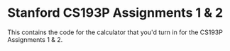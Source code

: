 # Stanford CS193P Assignments 1 & 2

This contains the code for the calculator that you'd turn in for the CS193P Assignments 1 & 2.
